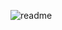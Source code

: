 ![readme](https://github.com/ahkalama/ahkalama/assets/116187665/e8134b5f-e21c-4a30-a7b6-062ba7fe9e53)
